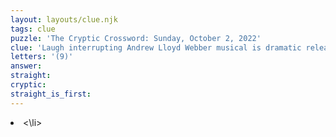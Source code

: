 ```yaml
---
layout: layouts/clue.njk
tags: clue
puzzle: 'The Cryptic Crossword: Sunday, October 2, 2022'
clue: 'Laugh interrupting Andrew Lloyd Webber musical is dramatic release'
letters: '(9)'
answer:
straight:
cryptic:
straight_is_first:
---
```

<li><\li>